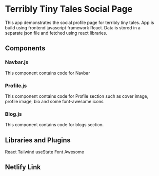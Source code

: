 # Terribly Tiny Tales Social Page

This app demonstrates the social profile page for terribly tiny tales. App is build using frontend javascript framework React. Data is stored in a separate json file and fetched using react libraries.

## Components

### Navbar.js

This component contains code for Navbar 

### Profile.js

This component contains code for Profile section such as cover image, profile image, bio and some font-awesome icons

### Blog.js

This component contains code for blogs section.

## Libraries and Plugins

React
Tailwind
useState
Font Awesome

## Netlify Link
